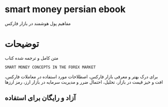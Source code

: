 # smart money persian ebook

 مفاهیم پول هوشمند در بازار فارکس

# توضیحات

متن کامل و ترجمه شده کتاب 

    SMART MONEY CONCEPTS IN THE FOREX MARKET

برای درک بهتر و معرفی بازار فارکس، اصطلاحات مورد استفاده در معاملات فارکس، افت و خیز قیمت در بازار، تحلیل، احتمال ضرر و  مدیریت سرمایه در بازار ارز، رمز ارزها



## آزاد و رایگان برای استفاده